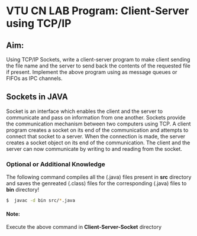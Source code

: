 # VTU CN LAB Program: Client-Server using TCP/IP

## Aim:
Using TCP/IP Sockets, write a client-server program to make client sending the file 
name and the server to send back the contents of the requested file if present. Implement the 
above program using as message queues or FIFOs as IPC channels.

## Sockets in JAVA
Socket is an interface which enables the client and the server to communicate and pass on 
information from one another. Sockets provide the communication mechanism between two 
computers using TCP. A client program creates a socket on its end of the communication and 
attempts to connect that socket to a server. When the connection is made, the server creates a 
socket object on its end of the communication. The client and the server can now communicate 
by writing to and reading from the socket.

### Optional or Additional Knowledge
The following command compiles all the (.java) files present in **src** directory and saves the genreated (.class) files for the corresponding (.java) files to **bin** directory!
```sh
$  javac -d bin src/*.java
```

#### Note:
Execute the above command in **Client-Server-Socket** directory
